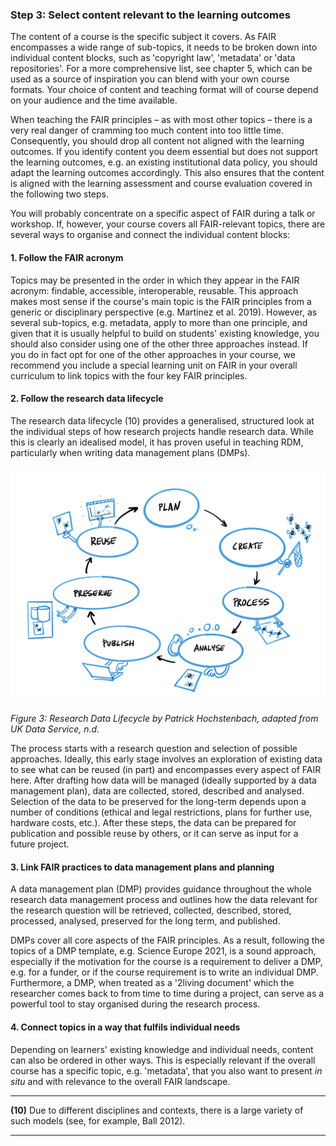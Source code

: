 ### Step 3: Select content relevant to the learning outcomes

The content of a course is the specific subject it covers. As FAIR encompasses a wide range of sub-topics, it needs to be broken down into individual content blocks, such as ‛copyright law&#39;, ‛metadata&#39; or ‛data repositories&#39;. For a more comprehensive list, see chapter 5, which can be used as a source of inspiration you can blend with your own course formats. Your choice of content and teaching format will of course depend on your audience and the time available.

When teaching the FAIR principles – as with most other topics – there is a very real danger of cramming too much content into too little time. Consequently, you should drop all content not aligned with the learning outcomes. If you identify content you deem essential but does not support the learning outcomes, e.g. an existing institutional data policy, you should adapt the learning outcomes accordingly. This also ensures that the content is aligned with the learning assessment and course evaluation covered in the following two steps.

You will probably concentrate on a specific aspect of FAIR during a talk or workshop. If, however, your course covers all FAIR-relevant topics, there are several ways to organise and connect the individual content blocks:

#### 1. Follow the FAIR acronym

Topics may be presented in the order in which they appear in the FAIR acronym: findable, accessible, interoperable, reusable. This approach makes most sense if the course&#39;s main topic is the FAIR principles from a generic or disciplinary perspective (e.g. Martinez et al. 2019). However, as several sub-topics, e.g. metadata, apply to more than one principle, and given that it is usually helpful to build on students&#39; existing knowledge, you should also consider using one of the other three approaches instead. If you do in fact opt for one of the other approaches in your course, we recommend you include a special learning unit on FAIR in your overall curriculum to link topics with the four key FAIR principles.

#### 2. Follow the research data lifecycle

The research data lifecycle (10) provides a generalised, structured look at the individual steps of how research projects handle research data. While this is clearly an idealised model, it has proven useful in teaching RDM, particularly when writing data management plans (DMPs).

![](../Images/4_2_figure_3.png)

_Figure 3: Research Data Lifecycle by Patrick Hochstenbach, adapted from UK Data Service, n.d._

The process starts with a research question and selection of possible approaches. Ideally, this early stage involves an exploration of existing data to see what can be reused (in part) and encompasses every aspect of FAIR here. After drafting how data will be managed (ideally supported by a data management plan), data are collected, stored, described and analysed. Selection of the data to be preserved for the long-term depends upon a number of conditions (ethical and legal restrictions, plans for further use, hardware costs, etc.). After these steps, the data can be prepared for publication and possible reuse by others, or it can serve as input for a future project.

#### 3. Link FAIR practices to data management plans and planning

A data management plan (DMP) provides guidance throughout the whole research data management process and outlines how the data relevant for the research question will be retrieved, collected, described, stored, processed, analysed, preserved for the long term, and published.

DMPs cover all core aspects of the FAIR principles. As a result, following the topics of a DMP template, e.g. Science Europe 2021, is a sound approach, especially if the motivation for the course is a requirement to deliver a DMP, e.g. for a funder, or if the course requirement is to write an individual DMP. Furthermore, a DMP, when treated as a &#39;2living document&#39; which the researcher comes back to from time to time during a project, can serve as a powerful tool to stay organised during the research process.

#### 4. Connect topics in a way that fulfils individual needs

Depending on learners&#39; existing knowledge and individual needs, content can also be ordered in other ways. This is especially relevant if the overall course has a specific topic, e.g. &#39;metadata&#39;, that you also want to present _in situ_ and with relevance to the overall FAIR landscape.

---

**(10)** Due to different disciplines and contexts, there is a large variety of such models (see, for example, Ball 2012).

---
